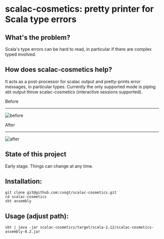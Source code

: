 scalac-cosmetics: pretty printer for Scala type errors
======================================================

What's the problem?
---------------------

Scala's type errors can be hard to read, in particular if there are complex typed involved.


How does scalac-cosmetics help?
------------------------------------------

It acts as a post-processor for scalac output and pretty-prints error messages, in particular types. Currently the only supported mode is piping sbt output throw scalac-cosmetics (interactive sessions supported).

Before
______

![before](https://raw.github.com/cvogt/scalac-cosmetics/master/before.png)

After
_____

![after](https://raw.github.com/cvogt/scalac-cosmetics/master/after.png)


State of this project
------------------------------------------

Early stage. Things can change at any time.


Installation:
------------------------------------------

	git clone git@github.com:cvogt/scalac-cosmetics.git
	cd scalac-cosmetics
	sbt assembly


Usage (adjust path):
------------------------------------------

	sbt | java -jar scalac-cosmetics/target/scala-2.12/scalac-cosmetics-assembly-0.2.jar
